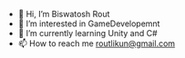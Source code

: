 - 👋 Hi, I’m Biswatosh Rout
- 👀 I’m interested in GameDevelopemnt
- 🌱 I’m currently learning Unity and C#
- 📫 How to reach me routlikun@gmail.com

<!---
Biswa98/Biswa98 is a ✨ special ✨ repository because its `README.md` (this file) appears on your GitHub profile.
You can click the Preview link to take a look at your changes.
--->
